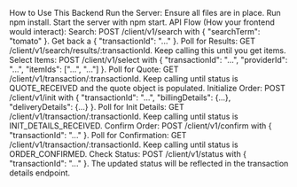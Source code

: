  How to Use This Backend
Run the Server:
Ensure all files are in place.
Run npm install.
Start the server with npm start.
API Flow (How your frontend would interact):
Search: POST /client/v1/search with { "searchTerm": "tomato" }. Get back a { "transactionId": "..." }.
Poll for Results: GET /client/v1/search/results/:transactionId. Keep calling this until you get items.
Select Items: POST /client/v1/select with { "transactionId": "...", "providerId": "...", "itemIds": ["...", "..."] }.
Poll for Quote: GET /client/v1/transaction/:transactionId. Keep calling until status is QUOTE_RECEIVED and the quote object is populated.
Initialize Order: POST /client/v1/init with { "transactionId": "...", "billingDetails": {...}, "deliveryDetails": {...} }.
Poll for Init Details: GET /client/v1/transaction/:transactionId. Keep calling until status is INIT_DETAILS_RECEIVED.
Confirm Order: POST /client/v1/confirm with { "transactionId": "..." }.
Poll for Confirmation: GET /client/v1/transaction/:transactionId. Keep calling until status is ORDER_CONFIRMED.
Check Status: POST /client/v1/status with { "transactionId": "..." }. The updated status will be reflected in the transaction details endpoint.